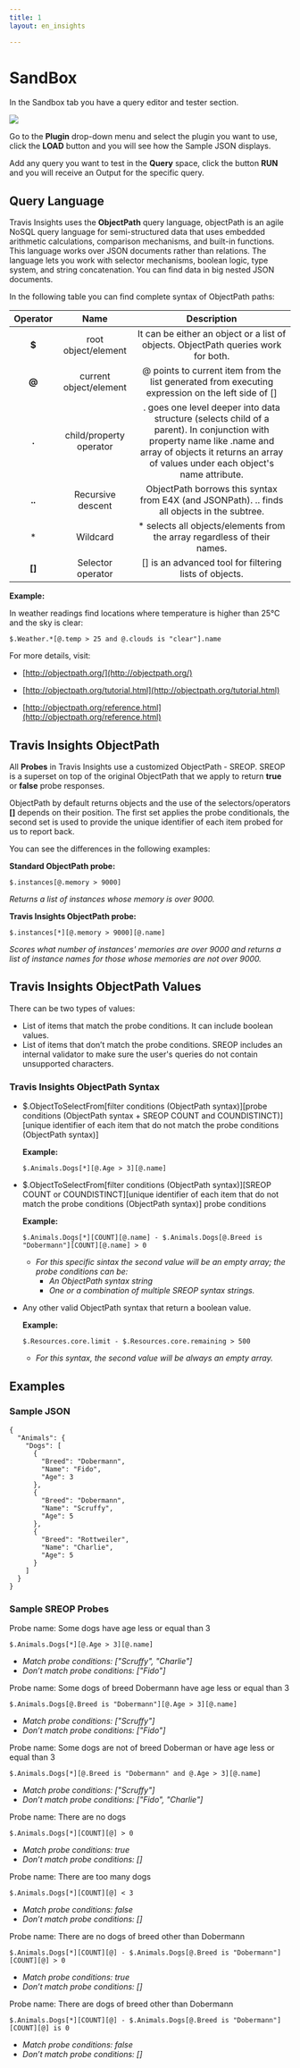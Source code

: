 ```yaml
---
title: 1
layout: en_insights

---
```


# SandBox
In the Sandbox tab you have a query editor and tester section.

<img src="../../assets/images/queryeditor.png">

Go to the **Plugin** drop-down menu and select the plugin you want to use, click the **LOAD** button and you will see how the Sample JSON displays.

Add any query you want to test in the **Query** space, click the button **RUN** and you will receive an Output for the specific query. 

## Query Language

Travis Insights uses the **ObjectPath** query language, objectPath is an agile NoSQL query language for semi-structured data that uses embedded arithmetic calculations, comparison mechanisms, and built-in functions. This language works over JSON documents rather than relations. 
The language lets you work with selector mechanisms, boolean logic, type system, and string concatenation. You can find data in big nested JSON documents.

In the following table you can find complete syntax of ObjectPath paths: 

|   Operator       |   Name                       |     Description                                                                                              |    
|:----------------:|:----------------------------:|:------------------------------------------------------------------------------------------------------------:|
| **$**            | root object/element          | It can be either an object or a list of objects. ObjectPath queries work for both.                           |   
| **@**            | current object/element       | @ points to current item from the list generated from executing expression on the left side of []            |    
| **.**            | child/property operator      | . goes one level deeper into data structure (selects child of a parent). In conjunction with property name like .name and array of objects it returns an array of values under each object's name attribute.                                                                               |  
| **..**           | Recursive descent            | ObjectPath borrows this syntax from E4X (and JSONPath). .. finds all objects in the subtree.                 |      
| *                | Wildcard                     | * selects all objects/elements from the array regardless of their names.                                     |
| **[]**           | Selector operator            | [] is an advanced tool for filtering lists of objects.                                                       |



**Example:**

In weather readings find locations where temperature is higher than 25°C and the sky is clear:

`$.Weather.*[@.temp > 25 and @.clouds is "clear"].name`

For more details, visit: 

- [http://objectpath.org/](http://objectpath.org/)

- [http://objectpath.org/tutorial.html](http://objectpath.org/tutorial.html)

- [http://objectpath.org/reference.html](http://objectpath.org/reference.html)

## Travis Insights ObjectPath

All **Probes** in Travis Insights use a customized ObjectPath - SREOP. SREOP is a superset on top of the original ObjectPath that we apply to return **true** or **false** probe responses.

ObjectPath by default returns objects and the use of the selectors/operators **[]** depends on their position. The first set applies the probe conditionals, the second set is used to provide the unique identifier of each item probed for us to report back.

You can see the differences in the following examples:

**Standard ObjectPath probe:**

`$.instances[@.memory > 9000]`

_Returns a list of instances whose memory is over 9000._

**Travis Insights ObjectPath probe:**

`$.instances[*][@.memory > 9000][@.name]`

_Scores what number of instances' memories are over 9000 and returns a list of instance names for those whose memories are not over 9000._

## Travis Insights ObjectPath Values
There can be two types of values:

- List of items that match the probe conditions. It can include boolean values.
- List of items that don’t match the probe conditions. SREOP includes an internal validator to make sure the user's queries do not contain unsupported characters.

### Travis Insights ObjectPath Syntax

- $.ObjectToSelectFrom[filter conditions (ObjectPath syntax)][probe conditions (ObjectPath syntax + SREOP COUNT and COUNDISTINCT)][unique identifier of each item that do not match the probe conditions (ObjectPath syntax)]

    **Example:**

    `$.Animals.Dogs[*][@.Age > 3][@.name]`


- $.ObjectToSelectFrom[filter conditions (ObjectPath syntax)][SREOP COUNT or COUNDISTINCT][unique identifier of each item that do not match the probe conditions (ObjectPath syntax)] probe conditions

    **Example:**

    `$.Animals.Dogs[*][COUNT][@.name] - $.Animals.Dogs[@.Breed is "Dobermann"][COUNT][@.name] > 0`

    - _For this specific sintax the second value will be an empty array; the probe conditions can be:_
        - _An ObjectPath syntax string_
        - _One or a combination of multiple SREOP syntax strings._

- Any other valid ObjectPath syntax that return a boolean value.

    **Example:**    

    `$.Resources.core.limit - $.Resources.core.remaining > 500`

    - _For this syntax, the second value will be always an empty array._

## Examples 

### Sample JSON

``` 
{
  "Animals": {
    "Dogs": [
      {
        "Breed": "Dobermann",
        "Name": "Fido",
        "Age": 3
      },
      {
        "Breed": "Dobermann",
        "Name": "Scruffy",
        "Age": 5
      },
      {
        "Breed": "Rottweiler",
        "Name": "Charlie",
        "Age": 5
      }
    ]
  }
}
```
### Sample SREOP Probes

Probe name: Some dogs have age less or equal than 3

`$.Animals.Dogs[*][@.Age > 3][@.name]`

- _Match probe conditions: ["Scruffy", "Charlie"]_
- _Don’t match probe conditions: ["Fido"]_

Probe name: Some dogs of breed Dobermann have age less or equal than 3

`$.Animals.Dogs[@.Breed is "Dobermann"][@.Age > 3][@.name]`

- _Match probe conditions: ["Scruffy"]_
- _Don’t match probe conditions: ["Fido"]_

Probe name: Some dogs are not of breed Doberman or have age less or equal than 3

`$.Animals.Dogs[*][@.Breed is "Dobermann" and @.Age > 3][@.name]`

- _Match probe conditions: ["Scruffy"]_
- _Don’t match probe conditions: ["Fido", "Charlie"]_

Probe name: There are no dogs

`$.Animals.Dogs[*][COUNT][@] > 0`

- _Match probe conditions: true_
- _Don’t match probe conditions: []_

Probe name: There are too many dogs

`$.Animals.Dogs[*][COUNT][@] < 3`

- _Match probe conditions: false_
- _Don’t match probe conditions: []_

Probe name: There are no dogs of breed other than Dobermann

`$.Animals.Dogs[*][COUNT][@] - $.Animals.Dogs[@.Breed is "Dobermann"][COUNT][@] > 0`

- _Match probe conditions: true_
- _Don’t match probe conditions: []_

Probe name: There are dogs of breed other than Dobermann

`$.Animals.Dogs[*][COUNT][@] - $.Animals.Dogs[@.Breed is "Dobermann"][COUNT][@] is 0`

- _Match probe conditions: false_
- _Don’t match probe conditions: []_